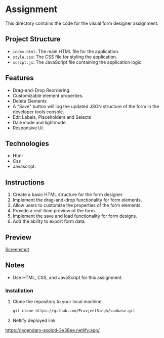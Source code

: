 # Assignment

This directory contains the code for the visual form designer assignment.

## Project Structure

*   `index.html`: The main HTML file for the application.
*   `style.css`: The CSS file for styling the application.
*   `script.js`: The JavaScript file containing the application logic.
## Features

*   Drag-and-Drop Reordering.
*   Customizable element properties.
*   Delete Elements
*   A "Save" button will log the updated JSON structure of the form in the      developer tools console.
*   Edit Labels, Placeholders and Selects
*   Darkmode and lightmode. 
*   Responsive UI.

## Technologies

*   Html
*   Css
*   Javascript.
## Instructions

1.  Create a basic HTML structure for the form designer.
2.  Implement the drag-and-drop functionality for form elements.
3.  Allow users to customize the properties of the form elements.
4.  Provide a real-time preview of the form.
5.  Implement the save and load functionality for form designs.
6.  Add the ability to export form data.

## Preview

[Screenshot](https://photos.app.goo.gl/tQCoADuYxbKNoCwW8)


## Notes

*   Use HTML, CSS, and JavaScript for this assignment.


### Installation

1. Clone the repository to your local machine:
    ```bash
    git clone https://github.com/PravjeetSingh/sunbase.git
    ```
2. Netlify deployed link

https://legendary-axolotl-3e38ee.netlify.app/